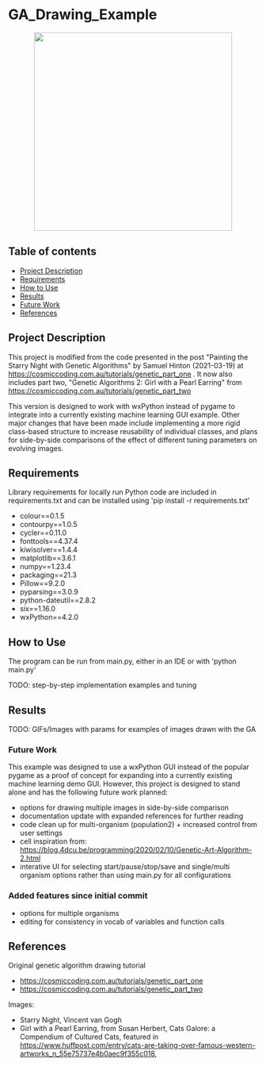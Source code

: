 # GA_Drawing_Example

<p align="center">
 <img src="https://github.com/LC-Linkous/Example_Genetic-Algorithm-Drawing/blob/master/imgs/draw-example.PNG" width="400" height="400" >
</p>



## Table of contents
* [Project Description](#Project-Description)
* [Requirements](#Requirements)
* [How to Use](#How-to-Use)
* [Results](#Results)
* [Future Work](#Future-Work)
* [References](#References)


## Project Description
This project is modified from the code presented in the post "Painting the Starry Night with Genetic Algorithms" by 
Samuel Hinton (2021-03-19) at https://cosmiccoding.com.au/tutorials/genetic_part_one . It now also includes part two, 
"Genetic Algorithms 2: Girl with a Pearl Earring" from https://cosmiccoding.com.au/tutorials/genetic_part_two

This version is designed to work with wxPython instead of pygame to integrate into a currently existing machine learning
GUI example. Other major changes that have been made include implementing a more rigid class-based structure to increase
reusability of individual classes, and plans for side-by-side comparisons of the effect of different tuning parameters 
on evolving images.


## Requirements
Library requirements for locally run Python code are included in requirements.txt and can be 
installed using 'pip install -r requirements.txt'

* colour==0.1.5
* contourpy==1.0.5
* cycler==0.11.0
* fonttools==4.37.4
* kiwisolver==1.4.4
* matplotlib==3.6.1
* numpy==1.23.4
* packaging==21.3
* Pillow==9.2.0
* pyparsing==3.0.9
* python-dateutil==2.8.2
* six==1.16.0
* wxPython==4.2.0

## How to Use
The program can be run from main.py, either in an IDE or with 'python main.py'


TODO: step-by-step implementation examples and tuning

## Results

TODO: GIFs/Images with params for examples of images drawn with the GA 

### Future Work
This example was designed to use a wxPython GUI instead of the popular pygame as a proof of concept
for expanding into a currently existing machine learning demo GUI. However, this project is designed to 
stand alone and has the following future work planned:
* options for drawing multiple images in side-by-side comparison
* documentation update with expanded references for further reading
* code clean up for multi-organism (population2)  + increased control from user settings
* cell inspiration from: https://blog.4dcu.be/programming/2020/02/10/Genetic-Art-Algorithm-2.html
* interative UI for selecting start/pause/stop/save and single/multi organism options rather than using main.py for all configurations

### Added features since initial commit
* options for multiple organisms
* editing for consistency in vocab of variables and function calls

## References

Original genetic algorithm drawing tutorial
* https://cosmiccoding.com.au/tutorials/genetic_part_one
* https://cosmiccoding.com.au/tutorials/genetic_part_two

Images:
* Starry Night, Vincent van Gogh
* Girl with a Pearl Earring, from Susan Herbert, Cats Galore: a Compendium of Cultured Cats, featured in https://www.huffpost.com/entry/cats-are-taking-over-famous-western-artworks_n_55e75737e4b0aec9f355c018, 



